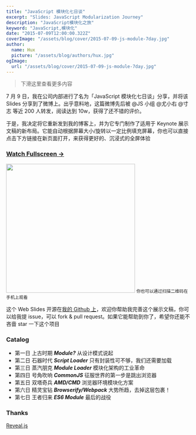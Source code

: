 ```yaml
---
title: "JavaScript 模块化七日谈"
excerpt: "Slides: JavaScript Modularization Journey"
description: "JavaScript模块化之旅"
keyword: "JavaScript,模块化"
date: "2015-07-09T12:00:00.322Z"
coverImage: "/assets/blog/cover/2015-07-09-js-module-7day.jpg"
author:
  name: Hux
  picture: "/assets/blog/authors/hux.jpg"
ogImage:
  url: "/assets/blog/cover/2015-07-09-js-module-7day.jpg"
---
```


> 下滑这里查看更多内容

7 月 9 日，我在公司内部进行了名为「JavaScript 模块化七日谈」分享，并将该 Slides 分享到了微博上。出乎意料地，这篇微博先后被 @JS 小组 @尤小右 @寸志 等近 200 人转发，阅读达到 10w，获得了还不错的评价。

于是，我决定将它重新发到我的博客上，并为它专门制作了适用于 Keynote 展示文稿的新布局。它能自动根据屏幕大小/旋转以一定比例填充屏幕，你也可以直接点击下方链接在新页面打开，来获得更好的、沉浸式的全屏体验

### [Watch Fullscreen →](https://huangxuan.me/js-module-7day/)

<div class="visible-md visible-lg">
<img src="//huangxuan.me/js-module-7day/attach/qrcode.png" width="350"/>
<small class="img-hint">你也可以通过扫描二维码在手机上观看</small>
</div>

这个 Web Slides 开源在[我的 Github 上](https://github.com/Huxpro/js-module-7day)，欢迎你帮助我完善这个展示文稿，你可以给我提 issue，可以 fork & pull request。如果它能帮助到你了，希望你还能不吝啬 star 一下这个项目

### Catalog

- 第一日 上古时期 **_Module?_** 从设计模式说起
- 第二日 石器时代 **_Script Loader_** 只有封装性可不够，我们还需要加载
- 第三日 蒸汽朋克 **_Module Loader_** 模块化架构的工业革命
- 第四日 号角吹响 **_CommonJS_** 征服世界的第一步是跳出浏览器
- 第五日 双塔奇兵 **_AMD/CMD_** 浏览器环境模块化方案
- 第六日 精灵宝钻 **_Browserify/Webpack_** 大势所趋，去掉这层包裹！
- 第七日 王者归来 **_ES6 Module_** 最后的战役

### Thanks

[Reveal.js](http://lab.hakim.se/reveal-js)
